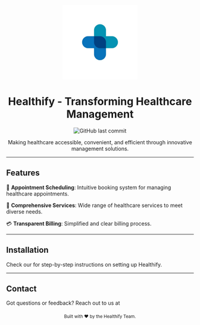 <div align="center">
  <img src="logo.jpg" alt="Healthify Logo" width="200"/>
  
  # Healthify - Transforming Healthcare Management
  
   ![GitHub last commit](https://img.shields.io/github/last-commit/pusulurivinay/healthcare)
  <!-- ![License](https://img.shields.io/badge/license-MIT-green) -->
  
  Making healthcare accessible, convenient, and efficient through innovative management solutions.
  
 <!-- [Installation](#installation) • [Features](#features) • [Contribution](#contribution) • [License](#license) • [Contact](#contact) -->
 
</div>

---

## Features

📅 **Appointment Scheduling**: Intuitive booking system for managing healthcare appointments.

🏥 **Comprehensive Services**: Wide range of healthcare services to meet diverse needs.

💳 **Transparent Billing**: Simplified and clear billing process.

---

## Installation

Check our <!-- [Installation Guide](INSTALLATION.md) --> for step-by-step instructions on setting up Healthify.

---

## Contact

Got questions or feedback? Reach out to us at <!-- [contact@healthify.com] (mailto:contact@healthify.com). -->

<div align="center">
  <sub>Built with ❤️ by the Healthify Team.</sub>
</div>
